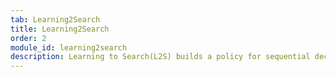 ```yaml
---
tab: Learning2Search
title: Learning2Search
order: 2
module_id: learning2search
description: Learning to Search(L2S) builds a policy for sequential decision problems that optimizes global value given training time advice. L2S is a form of guided reinforcement learning, which enjoys global guarantees on performance. Typical applications are in natural language processing but the technique is much more widely applicable.
---
```

